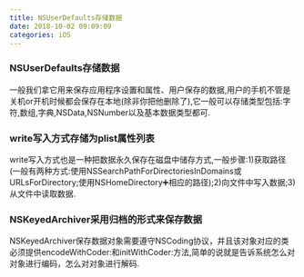 ```yaml
---
title: NSUserDefaults存储数据
date: 2018-10-02 09:09:09
categories: iOS
---
```

### NSUserDefaults存储数据

一般我们拿它用来保存应用程序设置和属性、用户保存的数据,用户的手机不管是关机or开机时候都会保存在本地\(除非你把他删除了\),它一般可以存储类型包括:字符,数组,字典,NSData,NSNumber以及基本数据类型都可.

### write写入方式存储为plist属性列表

write写入方式也是一种把数据永久保存在磁盘中储存方式,一般步骤:1\)获取路径\(一般有两种方式:使用NSSearchPathForDirectoriesInDomains或URLsForDirectory;使用NSHomeDirectory➕相应的路径\);2\)向文件中写入数据;3\)从文件中读取数据.

### NSKeyedArchiver采用归档的形式来保存数据

NSKeyedArchiver保存数据对象需要遵守NSCoding协议，并且该对象对应的类必须提供encodeWithCoder:和initWithCoder:方法,简单的说就是告诉系统怎么对对象进行编码，怎么对对象进行解码.

